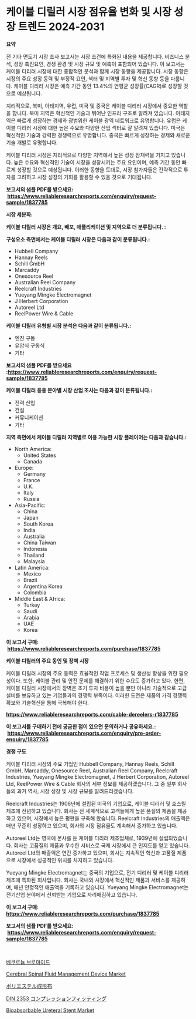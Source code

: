 <p><h1>케이블 디릴러 시장 점유율 변화 및 시장 성장 트렌드 2024-2031</h1></p><p><strong>요약</strong></p>
<p><p>전 기타 면도기 시장 조사 보고서는 시장 조건에 특화된 내용을 제공합니다. 비즈니스 분석, 성장 촉진요인, 경쟁 환경 및 시장 규모 및 예측이 포함되어 있습니다. 이 보고서는 케이블 디리러 시장에 대한 종합적인 분석과 함께 시장 동향을 제공합니다. 시장 동향은 시장의 주요 성장 동력 및 부정적 요인, 섹터 및 지역별 투자 및 혁신 동향 등을 다룹니다. 케이블 디리러 시장은 예측 기간 동안 13.4%의 연평균 성장률(CAGR)로 성장할 것으로 예상됩니다.</p><p>지리적으로, 북미, 아태지역, 유럽, 미국 및 중국은 케이블 디리러 시장에서 중요한 역할을 합니다. 북미 지역은 혁신적인 기술과 뛰어난 인프라 구조로 알려져 있습니다. 아태지역은 빠르게 성장하는 경제와 광범위한 케이블 광역 네트워크로 유명합니다. 유럽은 케이블 디리러 시장에 대한 높은 수요와 다양한 산업 섹터로 잘 알려져 있습니다. 미국은 혁신적인 기술과 강력한 경쟁력으로 유명합니다. 중국은 빠르게 성장하는 경제와 새로운 기술 개발로 유명합니다.</p><p>케이블 디리러 시장은 지리적으로 다양한 지역에서 높은 성장 잠재력을 가지고 있습니다. 높은 수요와 혁신적인 기술이 시장을 성장시키는 주요 요인이며, 예측 기간 동안 빠르게 성장할 것으로 예상됩니다. 이러한 동향을 토대로, 시장 참가자들은 전략적으로 투자를 고려하고 시장 성장의 기회를 활용할 수 있을 것으로 기대됩니다.</p></p>
<p><strong>보고서의 샘플 PDF를 받으세요: &nbsp;<a href="https://www.reliableresearchreports.com/enquiry/request-sample/1837785">https://www.reliableresearchreports.com/enquiry/request-sample/1837785</a></strong></p>
<p><strong>시장 세분화:</strong></p>
<p><strong> 케이블 디릴러 시장은 개요, 배포, 애플리케이션 및 지역으로 더 분류됩니다. :</strong></p>
<p><strong>구성요소 측면에서는 케이블 디릴러 시장은 다음과 같이 분류됩니다.:</strong></p>
<p><ul><li>Hubbell Company</li><li>Hannay Reels</li><li>Schill GmbH</li><li>Marcaddy</li><li>Onesource Reel</li><li>Australian Reel Company</li><li>Reelcraft Industries</li><li>Yueyang Mingke Electromagnet</li><li>J Herbert Corporation</li><li>Autoreel Ltd</li><li>ReelPower Wire & Cable</li></ul></p>
<p><strong> 케이블 디릴러 유형별 시장 분석은 다음과 같이 분류됩니다.:</strong></p>
<p><ul><li>엔진 구동</li><li>유압식 구동식</li><li>기타</li></ul></p>
<p><strong>보고서의 샘플 PDF를 받으세요 :<a href="https://www.reliableresearchreports.com/enquiry/request-sample/1837785">https://www.reliableresearchreports.com/enquiry/request-sample/1837785</a></strong></p>
<p><strong> 케이블 디릴러 응용 분야별 시장 산업 조사는 다음과 같이 분류됩니다.:</strong></p>
<p><ul><li>전력 산업</li><li>건설</li><li>커뮤니케이션</li><li>기타</li></ul></p>
<p><strong>지역 측면에서 케이블 디릴러 지역별로 이용 가능한 시장 플레이어는 다음과 같습니다.:</strong></p>
<p><ul>
    <li>
        North America:
        <ul>
            <li>United States</li>
            <li>Canada</li>
        </ul>
    </li>
    <li>
        Europe:
        <ul>
            <li>Germany</li>
            <li>France</li>
            <li>U.K.</li>
            <li>Italy</li>
            <li>Russia</li>
        </ul>
    </li>
    <li>
        Asia-Pacific:
        <ul>
            <li>China</li>
            <li>Japan</li>
            <li>South Korea</li>
            <li>India</li>
            <li>Australia</li>
            <li>China Taiwan</li>
            <li>Indonesia</li>
            <li>Thailand</li>
            <li>Malaysia</li>
        </ul>
    </li>
    <li>
        Latin America:
        <ul>
            <li>Mexico</li>
            <li>Brazil</li>
            <li>Argentina Korea</li>
            <li>Colombia</li>
        </ul>
    </li>
    <li>
        Middle East & Africa:
        <ul>
            <li>Turkey</li>
            <li>Saudi</li>
            <li>Arabia</li>
            <li>UAE</li>
            <li>Korea</li>
        </ul>
    </li>
    </ul></p>
<p><strong>이 보고서 구매: &nbsp;<a href="https://www.reliableresearchreports.com/purchase/1837785">https://www.reliableresearchreports.com/purchase/1837785</a></strong></p>
<p><strong>케이블 디릴러의 주요 동인 및 장벽 시장</strong></p>
<p><p>케이블 디릴러 시장의 주요 동력은 효율적인 작업 프로세스 및 생산성 향상을 위한 필요성이다. 또한, 케이블 관리 및 안전 문제를 해결하기 위한 수요도 증가하고 있다. 한편, 케이블 디릴러 시장에서의 장벽은 초기 투자 비용이 높을 뿐만 아니라 기술적으로 고급 설비를 보유하고 있는 기업들과의 경쟁력 부족이다. 이러한 도전은 제품의 가격 경쟁력 확보와 기술혁신을 통해 극복해야 한다.</p></p>
<p><strong><a href="https://www.reliableresearchreports.com/cable-dereelers-r1837785">https://www.reliableresearchreports.com/cable-dereelers-r1837785</a></strong></p>
<p><strong>이 보고서를 구매하기 전에 궁금한 점이 있으면 문의하거나 공유하세요.: &nbsp;<a href="https://www.reliableresearchreports.com/enquiry/pre-order-enquiry/1837785">https://www.reliableresearchreports.com/enquiry/pre-order-enquiry/1837785</a></strong></p>
<p><strong>경쟁 구도</strong></p>
<p><p>케이블 디리러 시장의 주요 기업인 Hubbell Company, Hannay Reels, Schill GmbH, Marcaddy, Onesource Reel, Australian Reel Company, Reelcraft Industries, Yueyang Mingke Electromagnet, J Herbert Corporation, Autoreel Ltd, ReelPower Wire & Cable 회사의 세부 정보를 제공하겠습니다. 그 중 일부 회사들의 과거 역사, 시장 성장 및 시장 규모를 알려드리겠습니다. </p><p>Reelcraft Industries는 1906년에 설립된 미국의 기업으로, 케이블 디리러 및 호스릴 제조에 전념하고 있습니다. 회사는 전 세계적으로 고객들에게 높은 품질의 제품을 제공하고 있으며, 시장에서 높은 평판을 구축해 왔습니다. Reelcraft Industries의 매출액은 매년 꾸준히 성장하고 있으며, 회사의 시장 점유율도 계속해서 증가하고 있습니다. </p><p>Autoreel Ltd는 영국에 본사를 둔 케이블 디리러 제조업체로, 1939년에 설립되었습니다. 회사는 고품질의 제품과 우수한 서비스로 국제 시장에서 큰 인지도를 얻고 있습니다. Autoreel Ltd의 매출액은 연간 증가하고 있으며, 회사는 지속적인 혁신과 고품질 제품으로 시장에서 성공적인 위치를 차지하고 있습니다. </p><p>Yueyang Mingke Electromagnet는 중국의 기업으로, 전기 디리러 및 케이블 디리러 제조에 특화된 회사입니다. 회사는 국내외 시장에서 혁신적인 제품과 서비스를 제공하며, 매년 안정적인 매출액을 기록하고 있습니다. Yueyang Mingke Electromagnet는 전기산업 분야에서 신뢰받는 기업으로 자리매김하고 있습니다.</p></p>
<p><strong>이 보고서 구매: &nbsp; <a href="https://www.reliableresearchreports.com/purchase/1837785">https://www.reliableresearchreports.com/purchase/1837785</a></strong></p>
<p><strong>보고서의 샘플 PDF를 받으세요: &nbsp;<a href="https://www.reliableresearchreports.com/enquiry/request-sample/1837785">https://www.reliableresearchreports.com/enquiry/request-sample/1837785</a></strong><strong></strong></p>
<p>&nbsp;</p>
<p><p><a href="https://medium.com/@hugofirst44/%EB%B2%A1%ED%81%90%EB%A1%9C%EB%8B%88%EC%9B%80-%EB%B8%8C%EB%A1%9C%EB%A7%88%EC%9D%B4%EB%93%9C-%EC%8B%9C%EC%9E%A5-%EA%B7%9C%EB%AA%A8%EB%8A%94-%EA%B8%80%EB%A1%9C%EB%B2%8C-%EC%82%B0%EC%97%85%EC%97%90%EC%84%9C-%EC%B5%9C%EA%B3%A0%EC%9D%98-%EB%A7%88%EC%BC%80%ED%8C%85-%EC%B1%84%EB%84%90%EC%9D%84-%EB%B3%B4%EC%97%AC%EC%A4%8D%EB%8B%88%EB%8B%A4-c803e9ab2390">베쿠로늄 브로마이드</a></p><p><a href="https://github.com/myacatherineblakecaczo9vcsw/Market-Research-Report-List-2/blob/main/cerebral-spinal-fluid-management-device-market.md">Cerebral Spinal Fluid Management Device Market</a></p><p><a href="https://medium.com/@lindrup2/%E3%83%9D%E3%83%AA%E3%82%A8%E3%82%B9%E3%83%86%E3%83%AB%E5%BD%A2%E6%88%90%E3%83%95%E3%82%A1%E3%83%96%E3%83%AA%E3%83%83%E3%82%AF%E5%B8%82%E5%A0%B4%E3%81%AE%E3%83%A1%E3%83%88%E3%83%AA%E3%82%AF%E3%82%B9%E3%82%92%E8%A7%A3%E8%AA%AD-%E5%B8%82%E5%A0%B4%E3%82%B7%E3%82%A7%E3%82%A2-%E3%83%88%E3%83%AC%E3%83%B3%E3%83%89-%E6%88%90%E9%95%B7%E3%83%91%E3%82%BF%E3%83%BC%E3%83%B3-89fc8d46d3d0">ポリエステル成形布</a></p><p><a href="https://medium.com/@luckeycorbin/din-2353-%E3%82%B3%E3%83%B3%E3%83%97%E3%83%AC%E3%83%83%E3%82%B7%E3%83%A7%E3%83%B3%E3%83%95%E3%82%A3%E3%83%83%E3%83%86%E3%82%A3%E3%83%B3%E3%82%B0%E5%B8%82%E5%A0%B4%E3%81%AF-%E5%B8%82%E5%A0%B4%E3%82%B7%E3%82%A7%E3%82%A2-%E3%82%B5%E3%82%A4%E3%82%BA-%E3%81%8A%E3%82%88%E3%81%B32031%E5%B9%B4%E3%81%BE%E3%81%A7%E3%81%AE%E4%BA%88%E6%B8%AC%E3%82%92%E4%B8%AD%E5%BF%83%E3%81%A8%E3%81%97%E3%81%A6%E3%81%84%E3%81%BE%E3%81%99-5c10f29df42d">DIN 2353 コンプレッションフィッティング</a></p><p><a href="https://github.com/okotobwrhuteie/Market-Research-Report-List-2/blob/main/bioabsorbable-ureteral-stent-market.md">Bioabsorbable Ureteral Stent Market</a></p></p>